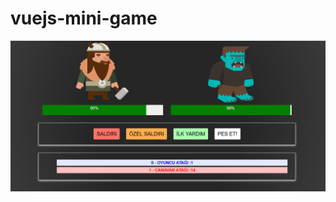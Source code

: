 # vuejs-mini-game
![alt text](https://github.com/mrmertkose/vuejs-mini-game/blob/master/images/screen.png?raw=true)
